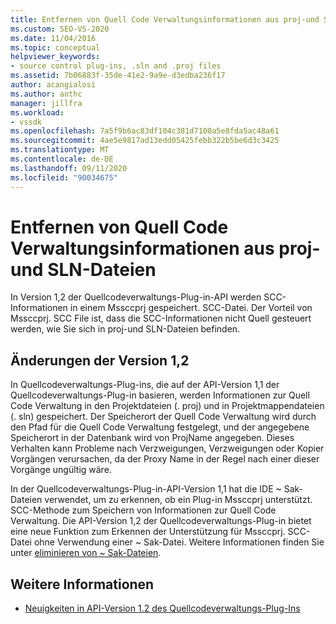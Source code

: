 ```yaml
---
title: Entfernen von Quell Code Verwaltungsinformationen aus proj-und SLN-Dateien
ms.custom: SEO-VS-2020
ms.date: 11/04/2016
ms.topic: conceptual
helpviewer_keywords:
- source control plug-ins, .sln and .proj files
ms.assetid: 7b06883f-35de-41e2-9a9e-d3edba236f17
author: acangialosi
ms.author: anthc
manager: jillfra
ms.workload:
- vssdk
ms.openlocfilehash: 7a5f9b6ac83df104c381d7100a5e8fda5ac48a61
ms.sourcegitcommit: 4ae5e9817ad13edd05425febb322b5be6d3c3425
ms.translationtype: MT
ms.contentlocale: de-DE
ms.lasthandoff: 09/11/2020
ms.locfileid: "90034675"
---
```

# <a name="removal-of-source-control-information-from-proj-and-sln-files"></a>Entfernen von Quell Code Verwaltungsinformationen aus proj-und SLN-Dateien

In Version 1,2 der Quellcodeverwaltungs-Plug-in-API werden SCC-Informationen in einem Mssccprj gespeichert. SCC-Datei. Der Vorteil von Mssccprj. SCC File ist, dass die SCC-Informationen nicht Quell gesteuert werden, wie Sie sich in proj-und SLN-Dateien befinden.

## <a name="version-12-changes"></a>Änderungen der Version 1,2

 In Quellcodeverwaltungs-Plug-ins, die auf der API-Version 1,1 der Quellcodeverwaltungs-Plug-in basieren, werden Informationen zur Quell Code Verwaltung in den Projektdateien (. proj) und in Projektmappendateien (. sln) gespeichert. Der Speicherort der Quell Code Verwaltung wird durch den Pfad für die Quell Code Verwaltung festgelegt, und der angegebene Speicherort in der Datenbank wird von ProjName angegeben. Dieses Verhalten kann Probleme nach Verzweigungen, Verzweigungen oder Kopier Vorgängen verursachen, da der Proxy Name in der Regel nach einer dieser Vorgänge ungültig wäre.

 In der Quellcodeverwaltungs-Plug-in-API-Version 1,1 hat die IDE ~ Sak-Dateien verwendet, um zu erkennen, ob ein Plug-in Mssccprj unterstützt. SCC-Methode zum Speichern von Informationen zur Quell Code Verwaltung. Die API-Version 1,2 der Quellcodeverwaltungs-Plug-in bietet eine neue Funktion zum Erkennen der Unterstützung für Mssccprj. SCC-Datei ohne Verwendung einer ~ Sak-Datei. Weitere Informationen finden Sie unter [eliminieren von ~ Sak-Dateien](../../extensibility/internals/elimination-of-tilde-sak-files.md).

## <a name="see-also"></a>Weitere Informationen

- [Neuigkeiten in API-Version 1.2 des Quellcodeverwaltungs-Plug-Ins](../../extensibility/internals/what-s-new-in-the-source-control-plug-in-api-version-1-2.md)
